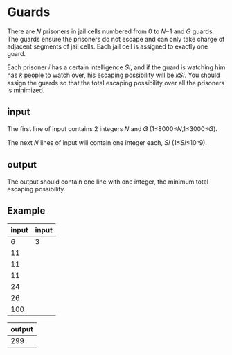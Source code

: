 # Guards
There are 𝑁 prisoners in jail cells numbered from 0 to 𝑁−1 and 𝐺 guards. The guards ensure the prisoners do not escape and can only take charge of adjacent segments of jail cells. Each jail cell is assigned to exactly one guard.

Each prisoner 𝑖 has a certain intelligence 𝑆𝑖, and if the guard is watching him has 𝑘 people to watch over, his escaping possibility will be 𝑘𝑆𝑖. You should assign the guards so that the total escaping possibility over all the prisoners is minimized.

## input

The first line of input contains 2 integers 𝑁 and 𝐺 (1≤8000≤𝑁,1≤3000≤𝐺).

The next 𝑁 lines of input will contain one integer each, 𝑆𝑖 (1≤𝑆𝑖≤10^9).

## output

The output should contain one line with one integer, the minimum total escaping possibility.

## Example

| input | input |
| ----- | ----- |
| 6     | 3     |
| 11    |       |
| 11    |       |
| 11    |       |
| 24    |       |
| 26    |       |
| 100   |       |


| output |
| ------ |
| 299    |

